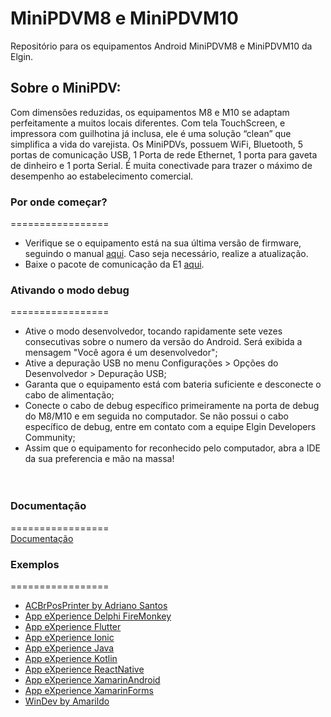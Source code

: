 # MiniPDVM8 e MiniPDVM10
Repositório para os equipamentos Android MiniPDVM8 e MiniPDVM10 da Elgin.

## Sobre o MiniPDV:
Com dimensões reduzidas, os equipamentos M8 e M10 se adaptam perfeitamente a muitos locais diferentes. Com tela TouchScreen, e impressora com guilhotina já inclusa, ele é uma solução “clean” que simplifica a vida do varejista. Os MiniPDVs, possuem WiFi, Bluetooth, 5 portas de comunicação USB, 1 Porta de rede Ethernet, 1 porta para gaveta de dinheiro e 1 porta Serial. É muita conectivade para trazer o máximo de desempenho ao estabelecimento comercial.

### Por onde começar?
=================  
* Verifique se o equipamento está na sua última versão de firmware, seguindo o manual [aqui](https://github.com/ElginDeveloperCommunity/PDV_Android_M8_M10/blob/master/Firmware/MiniPDV%20M8%20Elgin%20-%20Atualiza%C3%A7%C3%A3o%20de%20Firmware%20(OTA).pdf). Caso seja necessário, realize a atualização. 
* Baixe o pacote de comunicação da E1 [aqui](https://github.com/ElginDeveloperCommunity/PDV_Android_M8_M10/tree/master/Bibliotecas).

### Ativando o modo debug
=================  
* Ative o modo desenvolvedor, tocando rapidamente sete vezes consecutivas sobre o numero da versão do Android. Será exibida a mensagem "Você agora é um desenvolvedor";  
* Ative a depuração USB no menu Configurações > Opções do Desenvolvedor > Depuração USB;  
* Garanta que o equipamento está com bateria suficiente e desconecte o cabo de alimentação;  
* Conecte o cabo de debug específico primeiramente na porta de debug do M8/M10 e em seguida no computador. Se não possui o cabo específico de debug, entre em contato com a equipe Elgin Developers Community;  
* Assim que o equipamento for reconhecido pelo computador, abra a IDE da sua preferencia e mão na massa!  
<br><br/>

### Documentação
=================  
[Documentação](http://plataforma-e1.leonwebhost.com/group__m80.html)  

### Exemplos
=================  
- [ACBrPosPrinter by Adriano Santos](https://github.com/ElginDeveloperCommunity/PDV_Android_M8_M10/tree/master/Exemplos/AdrianoSantos_ACBrPosPrinter)
- [App eXperience Delphi FireMonkey](https://github.com/ElginDeveloperCommunity/PDV_Android_M8_M10/tree/master/Exemplos/App_eXperience_FireMonkey)
- [App eXperience Flutter](https://github.com/ElginDeveloperCommunity/PDV_Android_M8_M10/tree/master/Exemplos/App_eXperience_Flutter)
- [App eXperience Ionic](https://github.com/ElginDeveloperCommunity/PDV_Android_M8_M10/tree/master/Exemplos/App_eXperience_Ionic)
- [App eXperience Java](https://github.com/ElginDeveloperCommunity/PDV_Android_M8_M10/tree/master/Exemplos/App_eXperience_Java)
- [App eXperience Kotlin](https://github.com/ElginDeveloperCommunity/PDV_Android_M8_M10/tree/master/Exemplos/App_eXperience_Kotlin)
- [App eXperience ReactNative](https://github.com/ElginDeveloperCommunity/PDV_Android_M8_M10/tree/master/Exemplos/App_eXperience_ReactNative)
- [App eXperience XamarinAndroid](https://github.com/ElginDeveloperCommunity/PDV_Android_M8_M10/tree/master/Exemplos/App_eXperience_XamarinAndroid)
- [App eXperience XamarinForms](https://github.com/ElginDeveloperCommunity/PDV_Android_M8_M10/tree/master/Exemplos/App_eXperience_XamarinForms)
- [WinDev by Amarildo](https://github.com/ElginDeveloperCommunity/PDV_Android_M8_M10/tree/master/Exemplos/ExemploWindev_Amarildo)
